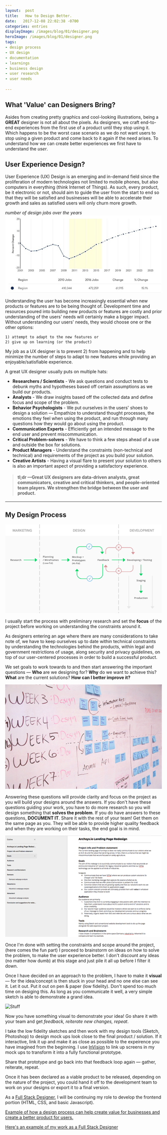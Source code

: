 ```yaml
---
layout:  post
title:   How to Design Better.
date:   2017-12-08 22:02:38 -0700
categories: entries
displayImage: /images/blog/01/designer.png
heroImage: /images/blog/01/designer.png
tags:    
- design process
- UX design
- documentation
- learnings 
- business design
- user research
- user needs

---
```


## What 'Value' can Designers Bring?

Asides from creating pretty graphics and cool-looking illustrations, being a **GREAT** designer is not all about the pixels. As designers, we craft end-to-end experiences from the first use of a product until they stop using it.
Which happens to be the worst case scenario as we do not want users to stop using a given product and come back to it again if the need arises. To understand how we can create better experiences we first have to understand the *user*.


## User Experience Design? 

User Experience (UX) Design is an emerging and in-demand field since the proliferation of modern technologies not limited to mobile phones, but also computers in everything (think Internet of Things). As such, every product, be it electronic or not, should aim to guide the user from the start to end so that they will be satisfied and businesses will be able to accelerate their growth and sales as satisfied users will only churn more growth. 

*number of design jobs over the years*
![Stuff](/images/blog/01/01.jpg)

Understanding the user has become increasingly essential when new products or features are to be being thought of. 
Development time and resources poured into building new products or features are costly and prior understanding of the users' needs will certainly make a bigger impact.
Without understanding our users' needs, they would choose one or the other options:

    1) attempt to adapt to the new features or 
    2) give up on learning (or the product) 

My job as a UX designer is to prevent 2) from happening and to help minimize the number of steps to adapt to new features while providing an enjoyable/satisfiable experience. 

A great UX designer usually puts on multiple hats: 

* **Researchers / Scientists** - We ask questions and conduct tests to debunk myths and hypotheses based off certain assumptions as we build our products.
* **Analysts** - We  draw insights based off the collected data and define focus and scope of the problem.
* **Behavior Psychologists** - We put ourselves in the users' shoes to design a solution — Empathize to understand thought processes, the emotions they feel when using the product, and run through many questions how they would go about using the product.
* **Communication Experts** - Efficiently get an intended message to the end user and prevent miscommunication. 
* **Critical Problem-solvers** - We have to think a few steps ahead of a use and outside the box for solutions. 
* **Product Managers** - Understand the constraints (non-technical and technical) and requirements of the project as you build your solution.
* **Creative Artists** - Having a visual flare to present your solution to others is also an important aspect of providing a satisfactory experience. 

> #### tl;dr —Great UX designers are data-driven analysts, great communicators, creative and critical thinkers, and people-oriented team players. We strengthen the bridge between the user and product. 

***

## My Design Process


![designprocess](/images/blog/01/design_process.png)

I usually start the process with preliminary research and set the **focus** of the project before working on understanding the constraints around it. 

As designers entering an age where there are many considerations to take note of, we have to keep ourselves up to date within technical constraints by understanding the technologies behind the products, within legal and government restrictions of usage, along security and privacy guidelines, on top of our user-centered processes in order to build a successful product. 

We set goals to work towards to and then start answering the important questions — **Who** are we designing for? **Why** do we want to achieve this? **What** are the current solutions? **How can I better improve it?**

![Stuff](/images/blog/01/03.jpg)

Answering these questions will provide clarity and focus on the project as you will build your designs around the answers. If you don't have these questions guiding your work, you have to do more research so you will design something that **solves the problem**.
If you do have answers to these questions, **DOCUMENT IT**. Share it with the rest of your team! Get them on the same page as you. They will be able to provide higher quality feedback and when they are working on their tasks, the end goal is in mind.

![Stuff](/images/blog/01/marketresearch4.png)

Once I'm done with setting the constraints and scope around the project, (here comes the fun part) I proceed to brainstorm on ideas on how to solve the problem, to make the user experience better. I don't discount any ideas (no matter how dumb) at this stage and just pile it all up before I filter it down. 

Once I have decided on an approach to the problem, I have to make it **visual** — for the idea/concept is then stuck in your head and no one else can see it. Let it out. Put it out on pen & paper (low fidelity). Don't spend too much time on desiging this. As long as you communicate it well, a very simple sketch is able to demonstrate a grand idea. 

![Stuff](/images/blog/01/04.jpg)

Now you have something visual to demonstrate your idea! Go share it with your team and get *feedback, reiterate new changes, repeat*. 

I take the low fidelity sketches and then work with my design tools (Sketch, Photoshop) to design mock ups look close to the final product / solution. If it interactive, link it up and make it as close as possible to the expeirence you have imagined from the beginning. I use [InVision](https://http://invisionapp.com/) to link up screens in my mock ups to transform it into a fully functional prototype. 

Share that prototype and go back into that feedback loop again — gather, reiterate, repeat. 

Once it has been declared as a viable product to be released, depending on the nature of the project, you could hand it off to the development team to work on your designs or export it to a final version. 

As a [Full Stack Designer](https://medium.muz.li/what-is-a-full-stack-designer-in-2017-will-you-be-one-7933a7145fb7), I will be continuing my role to develop the frontend portion (HTML, CSS, and basic Javascript). 

[Example of how a design process can help create value for businesses and create a better product for users.](/portfolio/2018-01-staffany-gv-sprint/)

[Here's an example of my work as a Full Stack Designer](/portfolio/2017-11-archwebsiteexpansion/)